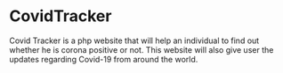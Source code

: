 # CovidTracker
Covid Tracker is a php website that will help an individual to find out whether he is corona positive or not. This website will also give user the updates regarding Covid-19 from around the world.
